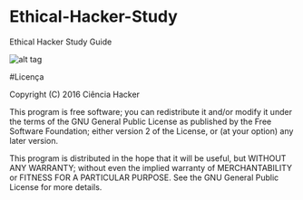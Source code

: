 # Ethical-Hacker-Study
Ethical Hacker Study Guide <p>
![alt tag]( https://travis-ci.org/sinesiobittencourt/Ethical-Hacker-Study.svg?branch=master )

#Licença

Copyright (C) 2016  Ciência Hacker

This program is free software; you can redistribute it and/or modify
it under the terms of the GNU General Public License as published by
the Free Software Foundation; either version 2 of the License, or
(at your option) any later version.

This program is distributed in the hope that it will be useful,
but WITHOUT ANY WARRANTY; without even the implied warranty of
MERCHANTABILITY or FITNESS FOR A PARTICULAR PURPOSE.  See the
GNU General Public License for more details.
